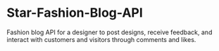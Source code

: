 # Star-Fashion-Blog-API
Fashion blog API for a designer to post designs, receive feedback, and interact with customers and visitors through comments and likes.
